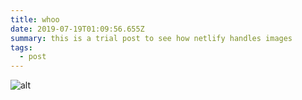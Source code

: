 ```yaml
---
title: whoo
date: 2019-07-19T01:09:56.655Z
summary: this is a trial post to see how netlify handles images
tags:
  - post
---
```

![alt](/static/img/logo.png)
